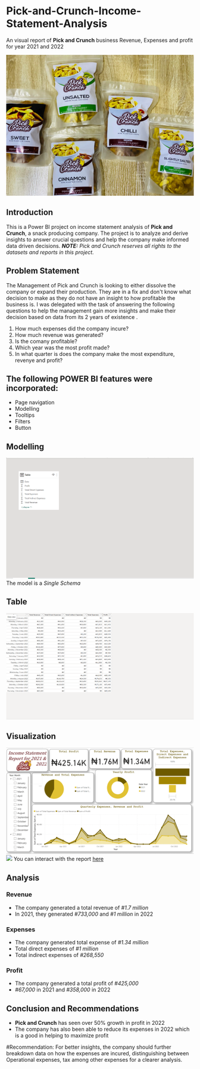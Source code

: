 # Pick-and-Crunch-Income-Statement-Analysis
An visual report of **Pick and Crunch** business Revenue, Expenses and profit for year 2021 and 2022

![](p%20and%20chips%20image.jpg)

## Introduction

This is a Power BI project on income statement analysis of **Pick and Crunch**, a snack producing company. 
The project is to analyze and derive insights to answer crucial questions and help the company make informed data driven decisions. 
**_NOTE:_** _Pick and Crunch reserves all rights to the datasets and reports in this project._

## Problem Statement

The Management of Pick and Crunch is looking to either dissolve the company or expand their production. They are in a fix and don't know what decision to make as they do not have an insight to how profitable the business is.
I was delegated with the task of answering the following questions to help the management gain more insights and make their decision based on data from its 2 years of existence
.

1. How much expenses did the company incure?
2. How much revenue was generated?
3. Is the comany profitable?
4. Which year was the most profit made?
5. In what quarter is does the company make the most expenditure, revenye and profit?

## The following POWER BI features were incorporated:

- Page navigation
- Modelling
- Tooltips
- Filters
- Button

## Modelling
![](Screenshot%202023-03-30%20111413.png)
The model is a *Single Schema*

## Table
![](Screenshot%202023-03-30%20111425.png)

## Visualization

![](Screenshot%202023-03-30%20111435.png)
![](Pick%20and%20Crunch%20P%26L%20Report.pbix)
You can interact with the report [here](https://app.powerbi.com/groups/me/reports/4031441f-b62d-4b18-8fa4-4b29e587b004?redirectedFromSignup=1)


## Analysis

### Revenue
- The company generated a total revenue of _#1.7 million_
- In 2021, they generated _#733,000_ and _#1 million_ in 2022

### Expenses

- The company generated total expense of _#1.34 million_
- Total direct expenses of _#1 million_
- Total indirect expenses of _#268,550_

### Profit 
- The company generated a total profit of _#425,000_
- _#67,000_ in 2021 and _#358,000_ in 2022


## Conclusion and Recommendations

- **Pick and Crunch** has seen over 50% growth in profit in 2022
- The company has also been able to reduce its expenses in 2022 which is a good in helping to maximize profit

#Recommendation: For better insights, the company should further breakdown data on how the expenses are incured, distinguishing between Operational expenses, tax among other expenses for a clearer analysis.



